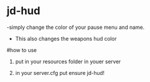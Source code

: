 # jd-hud

-simply change the color of your pause menu and name. 
- This also changes the weapons hud color


#how to use

1. put in your resources folder in youer server

2. in your server.cfg put ensure jd-hud!
